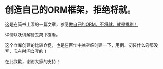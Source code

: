 # 创造自己的ORM框架，拒绝将就。

这是在简书上写的一篇文章，参见[做自己的ORM，不将就，就是挑剔！](http://www.jianshu.com/p/f52d34ae9289)

详情以及讲解请去简书查看。

这个仓库创建的比较仓促，也是在百忙中抽空临时建一下，用例、安装什么的都没写，我有时间会写的！

在此致歉，谢谢大家的支持！
